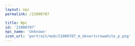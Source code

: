 ```yaml
---
layout: npc
permalink: /21000787

title: Npc
id: '21000787'
npc_name: 'Unknown'
icon_url: 'portrait/mob/21000787_m_desertcrowwhite_p.png'
---
```

